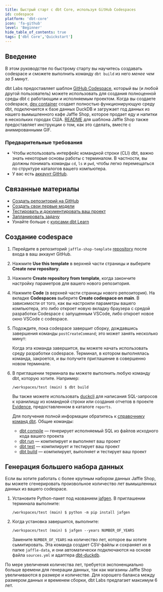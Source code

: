 ```yaml
---
title: Быстрый старт с dbt Core, используя GitHub Codespaces
id: codespace
platform: 'dbt-core'
icon: 'fa-github'
level: 'Beginner'
hide_table_of_contents: true
tags: ['dbt Core','Quickstart']
---
```


<div style={{maxWidth: '900px'}}>

## Введение

В этом руководстве по быстрому старту вы научитесь создавать codespace и сможете выполнить команду `dbt build` из него _менее чем за 5 минут_.

dbt Labs предоставляет шаблон [GitHub Codespace](https://docs.github.com/en/codespaces/overview), который вы (и любой другой пользователь) можете использовать для создания полноценной среды dbt с работающим и исполняемым проектом. Когда вы создаете codespace, [dev container](https://docs.github.com/en/codespaces/setting-up-your-project-for-codespaces/adding-a-dev-container-configuration/introduction-to-dev-containers) создает полностью функционирующую среду dbt, подключается к базе данных DuckDB и загружает год данных из нашего вымышленного кафе Jaffle Shop, которое продает еду и напитки в нескольких городах США. [README](https://github.com/dbt-labs/jaffle-shop-template#readme) для шаблона Jaffle Shop также предоставляет инструкции о том, как это сделать, вместе с анимированными GIF.

### Предварительные требования

- Чтобы использовать интерфейс командной строки (CLI) dbt, важно знать некоторые основы работы с терминалом. В частности, вы должны понимать команды `cd`, `ls` и `pwd`, чтобы легко перемещаться по структуре каталогов вашего компьютера.
- У вас есть [аккаунт GitHub](https://github.com/join).

## Связанные материалы

- [Создать репозиторий на GitHub](/guides/manual-install?step=2)
- [Создать свои первые модели](/guides/manual-install?step=3)
- [Тестировать и документировать ваш проект](/guides/manual-install?step=4)
- [Запланировать задачу](/guides/manual-install?step=5)
- Узнайте больше с [курсами dbt Learn](https://learn.getdbt.com)

## Создание codespace

1. Перейдите в репозиторий `jaffle-shop-template` [repository](https://github.com/dbt-labs/jaffle-shop-template) после входа в ваш аккаунт GitHub.
1. Нажмите **Use this template** в верхней части страницы и выберите **Create new repository**.
1. Нажмите **Create repository from template**, когда закончите настройку параметров для вашего нового репозитория.
1. Нажмите **Code** (в верхней части страницы нового репозитория). На вкладке **Codespaces** выберите **Create codespace on main**. В зависимости от того, как вы настроили параметры вашего компьютера, это либо откроет новую вкладку браузера с средой разработки Codespace с запущенным VSCode, либо откроет новое окно VSCode с codespace.
1. Подождите, пока codespace завершит сборку, дождавшись завершения команды `postCreateCommand`; это может занять несколько минут:

    <Lightbox src="/img/codespace-quickstart/postCreateCommand.png" title="Подождите завершения postCreateCommand" />

    Когда эта команда завершится, вы можете начать использовать среду разработки codespace. Терминал, в котором выполнялась команда, закроется, и вы получите приглашение в совершенно новом терминале.

1. В приглашении терминала вы можете выполнить любую команду dbt, которую хотите. Например:

    ```shell
    /workspaces/test (main) $ dbt build
    ```

    Вы также можете использовать [duckcli](https://github.com/dbcli/duckcli) для написания SQL-запросов к хранилищу из командной строки или создания отчетов в проекте [Evidence](https://evidence.dev/), предоставленном в каталоге `reports`.
    
    Для получения полной информации обратитесь к [справочнику команд dbt](https://docs.getdbt.com/reference/dbt-commands). Общие команды:
    
    - [dbt compile](https://docs.getdbt.com/reference/commands/compile) — генерирует исполняемый SQL из файлов исходного кода вашего проекта
    - [dbt run](https://docs.getdbt.com/reference/commands/run) — компилирует и выполняет ваш проект
    - [dbt test](https://docs.getdbt.com/reference/commands/test) — компилирует и тестирует ваш проект
    - [dbt build](https://docs.getdbt.com/reference/commands/build) — компилирует, выполняет и тестирует ваш проект

## Генерация большего набора данных

Если вы хотите работать с более крупным набором данных Jaffle Shop, вы можете сгенерировать произвольное количество лет вымышленных данных из вашего codespace.

1. Установите Python-пакет под названием [jafgen](https://pypi.org/project/jafgen/). В приглашении терминала выполните:

    ```shell
    /workspaces/test (main) $ python -m pip install jafgen
    ```

1. Когда установка завершится, выполните:
    ```shell
    /workspaces/test (main) $ jafgen --years NUMBER_OF_YEARS
    ``` 
    Замените `NUMBER_OF_YEARS` на количество лет, которое вы хотите сымитировать. Эта команда создает CSV-файлы и сохраняет их в папке `jaffle-data`, и они автоматически подключаются на основе файла `sources.yml` и адаптера [dbt-duckdb](/docs/core/connect-data-platform/duckdb-setup).

По мере увеличения количества лет, требуется экспоненциально больше времени для генерации данных, так как магазины Jaffle Shop увеличиваются в размере и количестве. Для хорошего баланса между размером данных и временем сборки, dbt Labs предлагает максимум 6 лет.

</div>